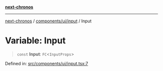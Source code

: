 [**next-chronos**](../../../../README.md)

***

[next-chronos](../../../../README.md) / [components/ui/input](../README.md) / Input

# Variable: Input

> `const` **Input**: `FC`\<`InputProps`\>

Defined in: [src/components/ui/input.tsx:7](https://github.com/Bababum95/next-chronos/blob/41860730c8dd12c16699269e1eee86402c8d1a9f/src/components/ui/input.tsx#L7)
